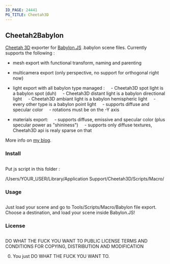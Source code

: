 ```yaml
---
ID_PAGE: 24441
PG_TITLE: Cheetah3D
---
```

## Cheetah2Babylon

[Cheetah 3D](http://www.cheetah3d.com/) exporter for [Babylon.JS](http://babylonjs.com/) .babylon scene files. Currently supports the following :

- mesh export with functional transform, naming and parenting
- multicamera export (only perspective, no support for orthogonal right now)
- light export with all babylon type managed :
    - Cheetah3D spot light is a babylon spot (duh)
    - Cheetah3D distant light is a babylon directional light
    - Cheetah3D ambiant light is a babylon hemispheric light
    - every other type is a babylon point light
    - supports diffuse and specular color
    - rotations must be on the -Y axis

- materials export:
    - supports diffuse, emissive and specular color (plus specular power as "shininess")
    - supports only diffuse textures, Cheetah3D api is realy sparse on that

More info on [my blog](http://cubeslam.net/).

### [](https://github.com/BabylonJS/Babylon.js/tree/master/Exporters/Cheetah3d#install)Install

## 

Put js script in this folder :

/Users/YOUR_USER/Library/Application Support/Cheetah3D/Scripts/Macro/

### [](https://github.com/BabylonJS/Babylon.js/tree/master/Exporters/Cheetah3d#usage)Usage

## 

Just load your scene and go to Tools/Scripts/Macro/Babylon file export. Choose a destination, and load your scene inside Babylon.JS!

### [](https://github.com/BabylonJS/Babylon.js/tree/master/Exporters/Cheetah3d#license)License

## 

DO WHAT THE FUCK YOU WANT TO PUBLIC LICENSE
TERMS AND CONDITIONS FOR COPYING, DISTRIBUTION AND MODIFICATION

0. You just DO WHAT THE FUCK YOU WANT TO.